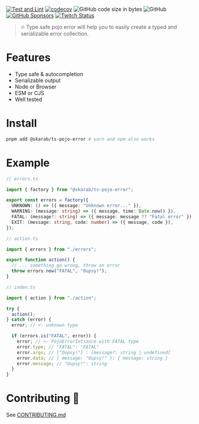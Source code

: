 [![Test and Lint](https://github.com/skarab42/ts-pojo-error/actions/workflows/CI.yaml/badge.svg)](https://github.com/skarab42/ts-pojo-error/actions/workflows/CI.yaml) [![codecov](https://codecov.io/gh/skarab42/ts-pojo-error/branch/main/graph/badge.svg?token=4PSFJBVAFB)](https://codecov.io/gh/skarab42/ts-pojo-error) ![GitHub code size in bytes](https://img.shields.io/github/languages/code-size/skarab42/ts-pojo-error?color=success&style=flat) ![GitHub](https://img.shields.io/github/license/skarab42/ts-pojo-error?color=success) [![GitHub Sponsors](https://img.shields.io/github/sponsors/skarab42?color=ff69b4&label=%E2%9D%A4%20sponsors%20)](https://github.com/sponsors/skarab42) [![Twitch Status](https://img.shields.io/twitch/status/skarab42?style=social)](https://www.twitch.tv/skarab42)

> 🔥 Type safe pojo error will help you to easily create a typed and serializable error collection.

# Features

- Type safe & autocompletion
- Serializable output
- Node or Browser
- ESM or CJS
- Well tested

# Install

```bash
pnpm add @skarab/ts-pojo-error # yarn and npm also works
```

# Example

```ts
// errors.ts

import { factory } from "@skarab/ts-pojo-error";

export const errors = factory({
  UNKNOWN: () => ({ message: "Unknown error..." }),
  WARNING: (message: string) => ({ message, time: Date.now() }),
  FATAL: (message?: string) => ({ message: message ?? "Fatal error" }),
  EXIT: (message: string, code: number) => ({ message, code }),
});
```

```ts
// action.ts

import { errors } from "./errors";

export function action() {
  // ... something go wrong, throw an error
  throw errors.new("FATAL", "Oupsy!");
}
```

```ts
// index.ts

import { action } from "./action";

try {
  action();
} catch (error) {
  error; // <- unknown type

  if (errors.is("FATAL", error)) {
    error; // <- PojoErrorIntsance with FATAL type
    error.type; // "FATAL": "FATAL"
    error.args; // ["Oupsy!"] : [message?: string | undefined]
    error.data; // { message: "Oupsy!" }: { message: string }
    error.message; // "Oupsy!": string
  }
}
```

# Contributing 💜

See [CONTRIBUTING.md](https://github.com/skarab42/ts-pojo-error/blob/main/CONTRIBUTING.md)
